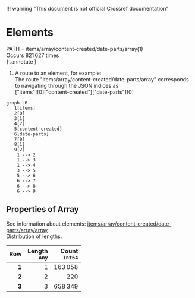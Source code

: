 !!! warning "This document is not official Crossref documentation"
# Elements
PATH = items/array/content-created/date-parts/array(1)  
Occurs 821 627 times  
{ .annotate }

1. A route to an element, for example:  
   The route "items/array/content-created/date-parts/array" corresponds to navigating through the JSON indices as  
   ["items"][0]["content-created"]["date-parts"][0]  

```mermaid
graph LR
   1[items]
   2[0]
   3[1]
   4[2]
   5[content-created]
   6[date-parts]
   7[0]
   8[1]
   9[2]
    1 --> 2
    1 --> 3
    1 --> 4
    3 --> 5
    5 --> 6
    6 --> 7
    6 --> 8
    6 --> 9
```


## Properties of Array
See information about elements: [items/array/content-created/date-parts/array/array](array/index.md)  
Distribution of lengths:  

| **Row** | **Length**<br>`Any` | **Count**<br>`Int64` |
|--------:|--------------------:|---------------------:|
| **1**   | 1                   | 163 058              |
| **2**   | 2                   | 220                  |
| **3**   | 3                   | 658 349              |

